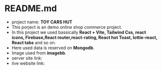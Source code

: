 
# README.md

* project name: **TOY CARS HUT**
* This porject is an demo online shop commerce project.
* In this project we used bassically **React + Vite, Tailwind Css, react icons, Firebase,React router,react-rating, React hot Toast, lottie-react, React tabs** and so on.
* Here used data is reserved on **Mongodb**.
* Image used from **imagebb**.
* server site link: 
* live website link:


